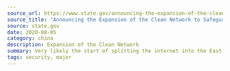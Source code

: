```yaml
---
source_url: https://www.state.gov/announcing-the-expansion-of-the-clean-network-to-safeguard-americas-assets/
source_title: "Announcing the Expansion of the Clean Network to Safeguard America’s Assets"
source: state.gov
date: 2020-08-05
category: china
description: Expansion of the Clean Network
summary: Very likely the start of splitting the internet into the East and the West.
tags: security, major
---
```

